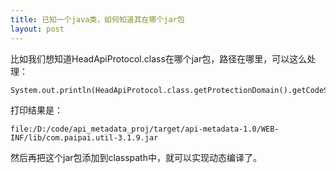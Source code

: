 ```yaml
---
title: 已知一个java类，如何知道其在哪个jar包
layout: post
---
```



比如我们想知道HeadApiProtocol.class在哪个jar包，路径在哪里，可以这么处理：

    System.out.println(HeadApiProtocol.class.getProtectionDomain().getCodeSource().getLocation());

打印结果是：

    file:/D:/code/api_metadata_proj/target/api-metadata-1.0/WEB-INF/lib/com.paipai.util-3.1.9.jar

然后再把这个jar包添加到classpath中，就可以实现动态编译了。